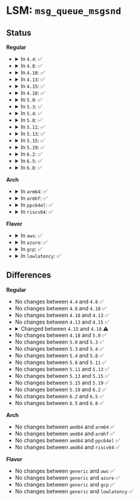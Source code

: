 # LSM: <code>msg_queue_msgsnd</code>

## Status
<b>Regular</b>
<ul>
<li>
<details>
<summary>In <code>4.4</code>: ✅</summary>

```c
int security_msg_queue_msgsnd(struct msg_queue *msq, struct msg_msg *msg, int msqflg);
```
</details>
</li>
<li>
<details>
<summary>In <code>4.8</code>: ✅</summary>

```c
int security_msg_queue_msgsnd(struct msg_queue *msq, struct msg_msg *msg, int msqflg);
```
</details>
</li>
<li>
<details>
<summary>In <code>4.10</code>: ✅</summary>

```c
int security_msg_queue_msgsnd(struct msg_queue *msq, struct msg_msg *msg, int msqflg);
```
</details>
</li>
<li>
<details>
<summary>In <code>4.13</code>: ✅</summary>

```c
int security_msg_queue_msgsnd(struct msg_queue *msq, struct msg_msg *msg, int msqflg);
```
</details>
</li>
<li>
<details>
<summary>In <code>4.15</code>: ✅</summary>

```c
int security_msg_queue_msgsnd(struct msg_queue *msq, struct msg_msg *msg, int msqflg);
```
</details>
</li>
<li>
<details>
<summary>In <code>4.18</code>: ✅</summary>

```c
int security_msg_queue_msgsnd(struct kern_ipc_perm *msq, struct msg_msg *msg, int msqflg);
```
</details>
</li>
<li>
<details>
<summary>In <code>5.0</code>: ✅</summary>

```c
int security_msg_queue_msgsnd(struct kern_ipc_perm *msq, struct msg_msg *msg, int msqflg);
```
</details>
</li>
<li>
<details>
<summary>In <code>5.3</code>: ✅</summary>

```c
int security_msg_queue_msgsnd(struct kern_ipc_perm *msq, struct msg_msg *msg, int msqflg);
```
</details>
</li>
<li>
<details>
<summary>In <code>5.4</code>: ✅</summary>

```c
int security_msg_queue_msgsnd(struct kern_ipc_perm *msq, struct msg_msg *msg, int msqflg);
```
</details>
</li>
<li>
<details>
<summary>In <code>5.8</code>: ✅</summary>

```c
int security_msg_queue_msgsnd(struct kern_ipc_perm *msq, struct msg_msg *msg, int msqflg);
```
</details>
</li>
<li>
<details>
<summary>In <code>5.11</code>: ✅</summary>

```c
int security_msg_queue_msgsnd(struct kern_ipc_perm *msq, struct msg_msg *msg, int msqflg);
```
</details>
</li>
<li>
<details>
<summary>In <code>5.13</code>: ✅</summary>

```c
int security_msg_queue_msgsnd(struct kern_ipc_perm *msq, struct msg_msg *msg, int msqflg);
```
</details>
</li>
<li>
<details>
<summary>In <code>5.15</code>: ✅</summary>

```c
int security_msg_queue_msgsnd(struct kern_ipc_perm *msq, struct msg_msg *msg, int msqflg);
```
</details>
</li>
<li>
<details>
<summary>In <code>5.19</code>: ✅</summary>

```c
int security_msg_queue_msgsnd(struct kern_ipc_perm *msq, struct msg_msg *msg, int msqflg);
```
</details>
</li>
<li>
<details>
<summary>In <code>6.2</code>: ✅</summary>

```c
int security_msg_queue_msgsnd(struct kern_ipc_perm *msq, struct msg_msg *msg, int msqflg);
```
</details>
</li>
<li>
<details>
<summary>In <code>6.5</code>: ✅</summary>

```c
int security_msg_queue_msgsnd(struct kern_ipc_perm *msq, struct msg_msg *msg, int msqflg);
```
</details>
</li>
<li>
<details>
<summary>In <code>6.8</code>: ✅</summary>

```c
int security_msg_queue_msgsnd(struct kern_ipc_perm *msq, struct msg_msg *msg, int msqflg);
```
</details>
</li>
</ul>
<b>Arch</b>
<ul>
<li>
<details>
<summary>In <code>arm64</code>: ✅</summary>

```c
int security_msg_queue_msgsnd(struct kern_ipc_perm *msq, struct msg_msg *msg, int msqflg);
```
</details>
</li>
<li>
<details>
<summary>In <code>armhf</code>: ✅</summary>

```c
int security_msg_queue_msgsnd(struct kern_ipc_perm *msq, struct msg_msg *msg, int msqflg);
```
</details>
</li>
<li>
<details>
<summary>In <code>ppc64el</code>: ✅</summary>

```c
int security_msg_queue_msgsnd(struct kern_ipc_perm *msq, struct msg_msg *msg, int msqflg);
```
</details>
</li>
<li>
<details>
<summary>In <code>riscv64</code>: ✅</summary>

```c
int security_msg_queue_msgsnd(struct kern_ipc_perm *msq, struct msg_msg *msg, int msqflg);
```
</details>
</li>
</ul>
<b>Flavor</b>
<ul>
<li>
<details>
<summary>In <code>aws</code>: ✅</summary>

```c
int security_msg_queue_msgsnd(struct kern_ipc_perm *msq, struct msg_msg *msg, int msqflg);
```
</details>
</li>
<li>
<details>
<summary>In <code>azure</code>: ✅</summary>

```c
int security_msg_queue_msgsnd(struct kern_ipc_perm *msq, struct msg_msg *msg, int msqflg);
```
</details>
</li>
<li>
<details>
<summary>In <code>gcp</code>: ✅</summary>

```c
int security_msg_queue_msgsnd(struct kern_ipc_perm *msq, struct msg_msg *msg, int msqflg);
```
</details>
</li>
<li>
<details>
<summary>In <code>lowlatency</code>: ✅</summary>

```c
int security_msg_queue_msgsnd(struct kern_ipc_perm *msq, struct msg_msg *msg, int msqflg);
```
</details>
</li>
</ul>

## Differences
<b>Regular</b>
<ul>
<li>
No changes between <code>4.4</code> and <code>4.8</code> ✅
</li>
<li>
No changes between <code>4.8</code> and <code>4.10</code> ✅
</li>
<li>
No changes between <code>4.10</code> and <code>4.13</code> ✅
</li>
<li>
No changes between <code>4.13</code> and <code>4.15</code> ✅
</li>
<li>
<details>
<summary>Changed between <code>4.15</code> and <code>4.18</code> ⚠️</summary>
<ul>
<li>
<b>Param type changed. </b>
<code>struct msg_queue *msq</code> ➡️ <code>struct kern_ipc_perm *msq</code>
</li>
</ul>
</details>
</li>
<li>
No changes between <code>4.18</code> and <code>5.0</code> ✅
</li>
<li>
No changes between <code>5.0</code> and <code>5.3</code> ✅
</li>
<li>
No changes between <code>5.3</code> and <code>5.4</code> ✅
</li>
<li>
No changes between <code>5.4</code> and <code>5.8</code> ✅
</li>
<li>
No changes between <code>5.8</code> and <code>5.11</code> ✅
</li>
<li>
No changes between <code>5.11</code> and <code>5.13</code> ✅
</li>
<li>
No changes between <code>5.13</code> and <code>5.15</code> ✅
</li>
<li>
No changes between <code>5.15</code> and <code>5.19</code> ✅
</li>
<li>
No changes between <code>5.19</code> and <code>6.2</code> ✅
</li>
<li>
No changes between <code>6.2</code> and <code>6.5</code> ✅
</li>
<li>
No changes between <code>6.5</code> and <code>6.8</code> ✅
</li>
</ul>
<b>Arch</b>
<ul>
<li>
No changes between <code>amd64</code> and <code>arm64</code> ✅
</li>
<li>
No changes between <code>amd64</code> and <code>armhf</code> ✅
</li>
<li>
No changes between <code>amd64</code> and <code>ppc64el</code> ✅
</li>
<li>
No changes between <code>amd64</code> and <code>riscv64</code> ✅
</li>
</ul>
<b>Flavor</b>
<ul>
<li>
No changes between <code>generic</code> and <code>aws</code> ✅
</li>
<li>
No changes between <code>generic</code> and <code>azure</code> ✅
</li>
<li>
No changes between <code>generic</code> and <code>gcp</code> ✅
</li>
<li>
No changes between <code>generic</code> and <code>lowlatency</code> ✅
</li>
</ul>
